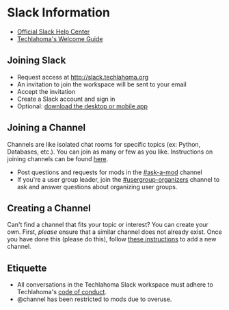 # Slack Information
* [Official Slack Help Center](https://get.slack.help/)
* [Techlahoma's Welcome Guide](https://www.techlahoma.org/news/2017/10/10/slack-welcome-guide)

## Joining Slack
* Request access at <http://slack.techlahoma.org>
* An invitation to join the workspace will be sent to your email
* Accept the invitation
* Create a Slack account and sign in
* Optional: [download the desktop or mobile app](https://slack.com/downloads/)

## Joining a Channel
Channels are like isolated chat rooms for specific topics (ex: Python, Databases, etc.). You can join as many or few as you like. Instructions on joining channels can be found [here](https://get.slack.help/hc/en-us/articles/205239967-Join-a-channel).
* Post questions and requests for mods in the [#ask-a-mod](https://techlahoma.slack.com/messages/ask-a-mod) channel
* If you're a user group leader, join the [#usergroup-organizers](https://techlahoma.slack.com/messages/usergroup-organizers) channel to ask and answer questions about organizing user groups.

## Creating a Channel
Can't find a channel that fits your topic or interest? You can create your own. First, *please* ensure that a similar channel does not already exist. Once you have done this (please do this), follow [these instructions](https://get.slack.help/hc/en-us/articles/201402297-Create-a-channel) to add a new channel.

## Etiquette
* All conversations in the Techlahoma Slack workspace must adhere to Techlahoma's [code of conduct](https://www.techlahoma.org/code-of-conduct).
* @channel has been restricted to mods due to overuse.
